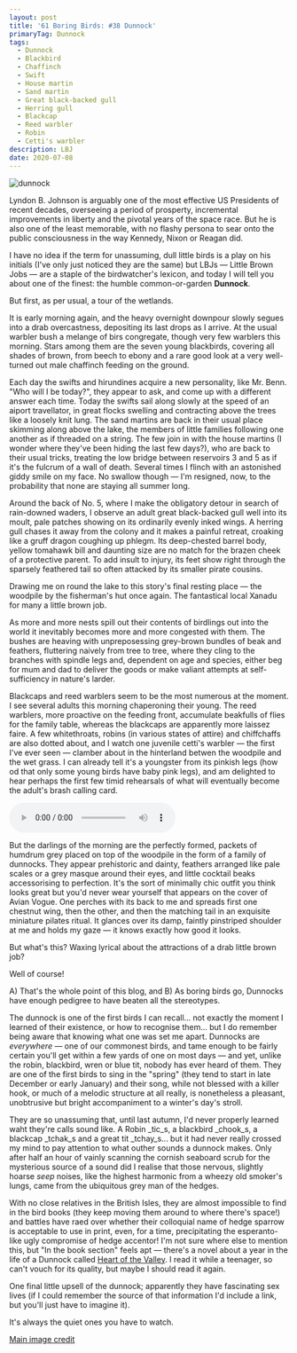```yaml
---
layout: post
title: '61 Boring Birds: #38 Dunnock'
primaryTag: Dunnock
tags:
  - Dunnock
  - Blackbird
  - Chaffinch
  - Swift
  - House martin
  - Sand martin
  - Great black-backed gull
  - Herring gull
  - Blackcap
  - Reed warbler
  - Robin
  - Cetti's warbler
description: LBJ
date: 2020-07-08
---
```

![dunnock](/assets/img/dunnock.jpg)

Lyndon B. Johnson is arguably one of the most effective US Presidents of recent decades, overseeing a period of prosperty, incremental improvements in liberty and the pivotal years of the space race. But he is also one of the least memorable, with no flashy persona to sear onto the public consciousness in the way Kennedy, Nixon or Reagan did.

I have no idea if the term for unassuming, dull little birds is a play on his initials (I've only just noticed they are the same) but LBJs &mdash; Little Brown Jobs &mdash; are a staple of the birdwatcher's lexicon, and today I will tell you about one of the finest: the humble common-or-garden **Dunnock**.

But first, as per usual, a tour of the wetlands.

It is early morning again, and the heavy overnight downpour slowly segues into a drab overcastness, depositing its last drops as I arrive. At the usual warbler bush a melange of birs congregate, though very few warblers this morning. Stars among them are the seven young blackbirds, covering all shades of brown, from beech to ebony and a rare good look at a very well-turned out male chaffinch feeding on the ground.

Each day the swifts and hirundines acquire a new personality, like Mr. Benn. "Who will I be today?", they appear to ask, and come up with a different answer each time. Today the swifts sail along slowly at the speed of an aiport travellator, in great flocks swelling and contracting above the trees like a loosely knit lung. The sand martins are back in their usual place skimming along above the lake, the members of little families following one another as if threaded on a string. The few join in with the house martins (I wonder where they've been hiding the last few days?), who are back to their usual tricks, treating the low bridge between reservoirs 3 and 5 as if it's the fulcrum of a wall of death. Several times I flinch with an astonished giddy smile on my face. No swallow though &mdash; I'm resigned, now, to the probability that none are staying all summer long.

Around the back of No. 5, where I make the obligatory detour in search of rain-downed waders, I observe an adult great black-backed gull well into its moult, pale patches showing on its ordinarily evenly inked wings. A herring gull chases it away from the colony and it makes a painful retreat, croaking like a gruff dragon coughing up phlegm. Its deep-chested barrel body, yellow tomahawk bill and daunting size are no match for the brazen cheek of a protective parent. To add insult to injury, its feet show right through the sparsely feathered tail so often attacked by its smaller pirate cousins. 

Drawing me on round the lake to this story's final resting place &mdash; the woodpile by the fisherman's hut once again. The fantastical local Xanadu for many a little brown job.

As more and more nests spill out their contents of birdlings out into the world it inevitably becomes more and more congested with them. The bushes are heaving with unpreposessing grey-brown bundles of beak and feathers, fluttering naively from tree to tree, where they cling to the branches with spindle legs and, dependent on age and species, either beg for mum and dad to deliver the goods or make valiant attempts at self-sufficiency in nature's larder.

Blackcaps and reed warblers seem to be the most numerous at the moment. I see several adults this morning chaperoning their young. The reed warblers, more proactive on the feeding front, accumulate beakfulls of flies for the family table, whereas the blackcaps are apparently more laissez faire. A few whitethroats, robins (in various states of attire) and chiffchaffs are also dotted about, and I watch one juvenile cetti's warbler &mdash; the first I've ever seen &mdash; clamber about in the hinterland betwen the woodpile and the wet grass. I can already tell it's a youngster from its pinkish legs (how od that only some young birds have baby pink legs), and am delighted to hear perhaps the first few timid rehearsals of what will eventually become the adult's brash calling card.

<audio controls>
  <source src="/assets/child-cetti.mp3" type="audio/mpeg">
</audio>

But the darlings of the morning are the perfectly formed, packets of humdrum grey placed on top of the woodpile in the form of a family of dunnocks. They appear prehistoric and dainty, feathers arranged like pale scales or a grey masque around their eyes, and little cocktail beaks accessorising to perfection. It's the sort of minimally chic outfit you think looks great but you'd never wear yourself that appears on the cover of Avian Vogue. One perches with its back to me and spreads first one chestnut wing, then the other, and then the matching tail in an exquisite miniature pilates ritual. It glances over its damp, faintly pinstriped shoulder at me and holds my gaze &mdash; it knows exactly how good it looks.

But what's this? Waxing lyrical about the attractions of a drab little brown job?

Well of course!

A) That's the whole point of this blog, and B) As boring birds go, Dunnocks have enough pedigree to have beaten all the stereotypes.

The dunnock is one of the first birds I can recall... not exactly the moment I learned of their existence, or how to recognise them... but I do remember being aware that knowing what one was set me apart. Dunnocks are _everywhere_ &mdash; one of our commonest birds, and tame enough to be fairly certain you'll get within a few yards of one on most days &mdash; and yet, unlike the robin, blackbird, wren or blue tit, nobody has ever heard of them. They are one of the first birds to sing in the "spring" (they tend to start in late December or early January) and their song, while not blessed with a killer hook, or much of a melodic structure at all really, is nonetheless a pleasant, unobtrusive but bright accompaniment to a winter's day's stroll.

They are so unassuming that, until last autumn, I'd never properly learned waht they're calls sound like. A Robin _tic_s, a blackbird _chook_s, a blackcap _tchak_s and a great tit _tchay_s... but it had never really crossed my mind to pay attention to what outher sounds a dunnock makes. Only after half an hour of vainly scanning the cornish seaboard scrub for the mysterious source of a sound did I realise that those nervous, slightly hoarse _seep_ noises, like the highest harmonic from a wheezy old smoker's lungs, came from the ubiquitous grey man of the hedges.

With no close relatives in the British Isles, they are almost impossible to find in the bird books (they keep moving them around to where there's space!) and battles have raed over whether their colloquial name of hedge sparrow is acceptable to use in print, even, for a time, precipitating the esperanto-like ugly compromise of hedge accentor! I'm not sure where else to mention this, but "In the book section" feels apt &mdash; there's a novel about a year in the life of a Dunnock called [Heart of the Valley](https://en.wikipedia.org/wiki/The_Heart_of_the_Valley). I read it while a teenager, so can't vouch for its quality, but maybe I should read it again.

One final little upsell of the dunnock; apparently they have fascinating sex lives (if I could remember the source of that information I'd include a link, but you'll just have to imagine it).

It's always the quiet ones you have to watch.

[Main image credit](https://www.pxfuel.com/en/free-photo-xgspj)

